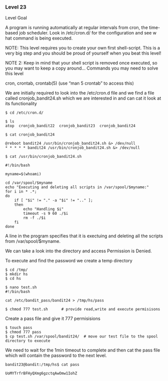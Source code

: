 ### Level 23

Level Goal

A program is running automatically at regular intervals from cron,
the time-based job scheduler. Look in /etc/cron.d/ for the configuration and see w
hat command is being executed.

NOTE: This level requires you to create your own first shell-script. 
This is a very big step and you should be proud of yourself when you beat this level!

NOTE 2: Keep in mind that your shell script is removed once executed,
so you may want to keep a copy around…
Commands you may need to solve this level

cron, crontab, crontab(5) (use “man 5 crontab” to access this)




We are initially required to look into the /etc/cron.d file and we find a file 
called cronjob_bandit24.sh which we are interested in and can cat it look at its functionality

```
$ cd /etc/cron.d/

$ ls 
atop  cronjob_bandit22  cronjob_bandit23  cronjob_bandit24
```


```
$ cat cronjob_bandit24

@reboot bandit24 /usr/bin/cronjob_bandit24.sh &> /dev/null
* * * * * bandit24 /usr/bin/cronjob_bandit24.sh &> /dev/null
```

```
$ cat /usr/bin/cronjob_bandit24.sh

#!/bin/bash

myname=$(whoami)

cd /var/spool/$myname
echo "Executing and deleting all scripts in /var/spool/$myname:"
for i in * .*;
do
    if [ "$i" != "." -a "$i" != ".." ];
    then
        echo "Handling $i"
        timeout -s 9 60 ./$i
        rm -f ./$i
    fi
done
```

A line in the program specifies that it is exectuing and deleting all the 
scripts from /var/spool/$myname.

We can take a look into the directory and access Permission is Denied.


To execute and find the password we create a temp directory 

```
$ cd /tmp/
$ mkdir hs
$ cd hs

$ nano test.sh
#!/bin/bash

cat /etc/bandit_pass/bandit24 > /tmp/hs/pass

$ chmod 777 test.sh      # provide read,write and execute permisisons
```

Create a pass file and give it 777 permisisions

```
$ touch pass
$ chmod 777 pass
$ cp test.sh /var/spool/bandit24/  # move our test file to the spool directory to execute
```

We need to wait for the 1min timeout to complete and then cat the pass file which will contain the password to the next level.

```
bandit23@bandit:/tmp/hs$ cat pass

UoMYTrfrBFHyQXmg6gzctqAwOmw1IohZ

```


